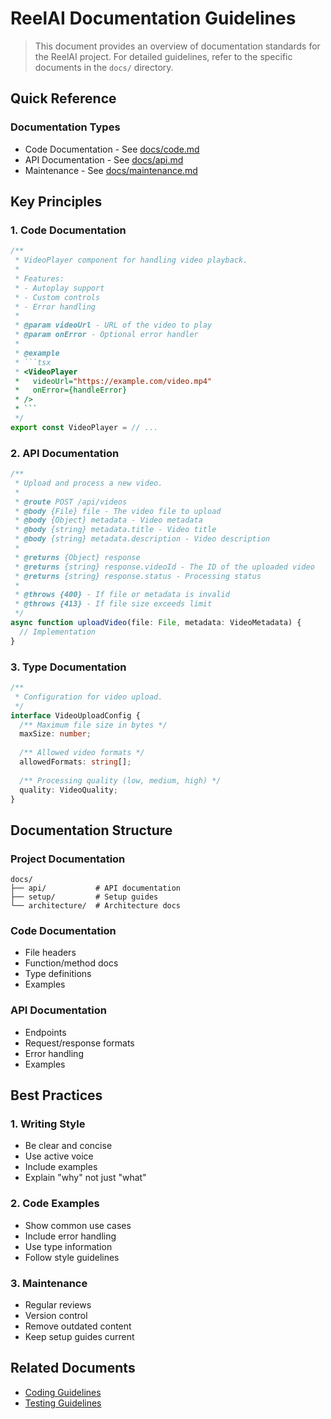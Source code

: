 # ReelAI Documentation Guidelines

> This document provides an overview of documentation standards for the ReelAI project. For detailed guidelines, refer to the specific documents in the `docs/` directory.

## Quick Reference

### Documentation Types
- Code Documentation - See [docs/code.md](./docs/code.md)
- API Documentation - See [docs/api.md](./docs/api.md)
- Maintenance - See [docs/maintenance.md](./docs/maintenance.md)

## Key Principles

### 1. Code Documentation
```typescript
/**
 * VideoPlayer component for handling video playback.
 * 
 * Features:
 * - Autoplay support
 * - Custom controls
 * - Error handling
 * 
 * @param videoUrl - URL of the video to play
 * @param onError - Optional error handler
 * 
 * @example
 * ```tsx
 * <VideoPlayer
 *   videoUrl="https://example.com/video.mp4"
 *   onError={handleError}
 * />
 * ```
 */
export const VideoPlayer = // ...
```

### 2. API Documentation
```typescript
/**
 * Upload and process a new video.
 * 
 * @route POST /api/videos
 * @body {File} file - The video file to upload
 * @body {Object} metadata - Video metadata
 * @body {string} metadata.title - Video title
 * @body {string} metadata.description - Video description
 * 
 * @returns {Object} response
 * @returns {string} response.videoId - The ID of the uploaded video
 * @returns {string} response.status - Processing status
 * 
 * @throws {400} - If file or metadata is invalid
 * @throws {413} - If file size exceeds limit
 */
async function uploadVideo(file: File, metadata: VideoMetadata) {
  // Implementation
}
```

### 3. Type Documentation
```typescript
/**
 * Configuration for video upload.
 */
interface VideoUploadConfig {
  /** Maximum file size in bytes */
  maxSize: number;
  
  /** Allowed video formats */
  allowedFormats: string[];
  
  /** Processing quality (low, medium, high) */
  quality: VideoQuality;
}
```

## Documentation Structure

### Project Documentation
```
docs/
├── api/           # API documentation
├── setup/         # Setup guides
└── architecture/  # Architecture docs
```

### Code Documentation
- File headers
- Function/method docs
- Type definitions
- Examples

### API Documentation
- Endpoints
- Request/response formats
- Error handling
- Examples

## Best Practices

### 1. Writing Style
- Be clear and concise
- Use active voice
- Include examples
- Explain "why" not just "what"

### 2. Code Examples
- Show common use cases
- Include error handling
- Use type information
- Follow style guidelines

### 3. Maintenance
- Regular reviews
- Version control
- Remove outdated content
- Keep setup guides current

## Related Documents
- [Coding Guidelines](./coding.md)
- [Testing Guidelines](./testing.md) 